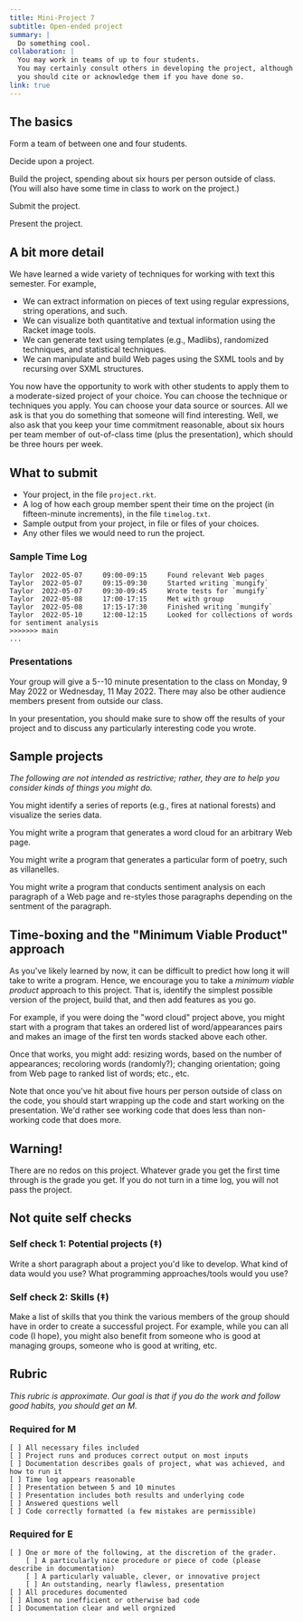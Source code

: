 ```yaml
---
title: Mini-Project 7
subtitle: Open-ended project
summary: |
  Do something cool.
collaboration: |
  You may work in teams of up to four students.
  You may certainly consult others in developing the project, although
  you should cite or acknowledge them if you have done so.
link: true
---
```

## The basics

Form a team of between one and four students.

Decide upon a project.

Build the project, spending about six hours per person outside of class.
(You will also have some time in class to work on the project.)

Submit the project.

Present the project.

## A bit more detail

We have learned a wide variety of techniques for working with
text this semester.  For example,

* We can extract information on pieces of text using regular
  expressions, string operations, and such.
* We can visualize both quantitative and textual information
  using the Racket image tools.
* We can generate text using templates (e.g., Madlibs), randomized
  techniques, and statistical techniques.
* We can manipulate and build Web pages using the SXML tools and
  by recursing over SXML structures.

You now have the opportunity to work with other students to apply 
them to a moderate-sized project of your choice.  You can choose
the technique or techniques you apply.  You can choose your data
source or sources.  All we ask is that you do something that 
someone will find interesting.  Well, we also ask that you keep
your time commitment reasonable, about six hours per team member
of out-of-class time (plus the presentation), which should be three
hours per week.

## What to submit

* Your project, in the file `project.rkt`.
* A log of how each group member spent their time on the project
  (in fifteen-minute increments), in the file `timelog.txt`.
* Sample output from your project, in file or files of your choices.
* Any other files we would need to run the project.

### Sample Time Log

```
Taylor  2022-05-07     09:00-09:15     Found relevant Web pages
Taylor  2022-05-07     09:15-09:30     Started writing `mungify`
Taylor  2022-05-07     09:30-09:45     Wrote tests for `mungify`
Taylor  2022-05-08     17:00-17:15     Met with group
Taylor  2022-05-08     17:15-17:30     Finished writing `mungify`
Taylor  2022-05-10     12:00-12:15     Looked for collections of words for sentiment analysis
>>>>>>> main
...
```

### Presentations

Your group will give a 5--10 minute presentation to the class on Monday, 9 May 2022 or Wednesday, 11 May 2022.
There may also be other audience members present from outside our class.

In your presentation, you should make sure to show off the results of your project and to discuss any particularly interesting code you wrote.

## Sample projects

_The following are not intended as restrictive; rather, they are to help you consider kinds of things you might do._

You might identify a series of reports (e.g., fires at national forests) and visualize the series data.

You might write a program that generates a word cloud for an arbitrary Web page.

You might write a program that generates a particular form of poetry, such as villanelles.

You might write a program that conducts sentiment analysis on each paragraph of a Web page and re-styles those paragraphs depending on the sentment of the paragraph.

## Time-boxing and the "Minimum Viable Product" approach

As you've likely learned by now, it can be difficult to predict how long it will take to write a program.
Hence, we encourage you to take a _minimum viable product_ approach to this project.
That is, identify the simplest possible version of the project, build that, and then add features as you go.

For example, if you were doing the "word cloud" project above, you might start with a program that takes an ordered list of word/appearances pairs and makes an image of the first ten words stacked above each other.

Once that works, you might add: resizing words, based on the number of appearances; recoloring words (randomly?); changing orientation; going from Web page to ranked list of words; etc., etc. 

Note that once you've hit about five hours per person outside of class on the code, you should start wrapping up the code and start working on the presentation.
We'd rather see working code that does less than non-working code that does more.

## Warning!

There are no redos on this project.
Whatever grade you get the first time through is the grade you get.
If you do not turn in a time log, you will not pass the project.

## Not quite self checks

### Self check 1: Potential projects (‡)

Write a short paragraph about a project you'd like to develop.
What kind of data would you use?
What programming approaches/tools would you use?

### Self check 2: Skills (‡)

Make a list of skills that you think the various members of the group
should have in order to create a successful project.  For example, while
you can all code (I hope), you might also benefit from someone who is
good at managing groups, someone who is good at writing, etc.

## Rubric

_This rubric is approximate.  Our goal is that if you do the work and follow good habits, you should get an M._

### Required for M

```
[ ] All necessary files included
[ ] Project runs and produces correct output on most inputs
[ ] Documentation describes goals of project, what was achieved, and how to run it
[ ] Time log appears reasonable
[ ] Presentation between 5 and 10 minutes
[ ] Presentation includes both results and underlying code
[ ] Answered questions well
[ ] Code correctly formatted (a few mistakes are permissible)
```

### Required for E

```
[ ] One or more of the following, at the discretion of the grader.
    [ ] A particularly nice procedure or piece of code (please describe in documentation)
    [ ] A particularly valuable, clever, or innovative project
    [ ] An outstanding, nearly flawless, presentation
[ ] All procedures documented
[ ] Almost no inefficient or otherwise bad code
[ ] Documentation clear and well orgnized
```
